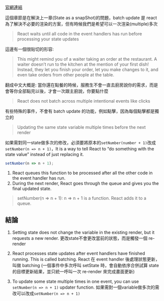 [官網連結](https://beta.reactjs.org/learn/queueing-a-series-of-state-updates)

這個章節是在解決上一章(State as a snapShot)的問題，batch update 是 react 為了解決不必要的渲染的方案，但有時候我們是希望可以一次渲染(multiple)多次

> React waits until all code in the event handlers has run before processing your state updates

這邊有一個很貼切的形容:

> This might remind you of a waiter taking an order at the restaurant. A waiter doesn’t run to the kitchen at the mention of your first dish! Instead, they let you finish your order, let you make changes to it, and even take orders from other people at the table.

翻成中文大概是: 當你還在點餐的時候，服務生不會一直去廚房說你的需求，而是會等你全部點完以後，才會一次跟主廚說，你要點什麼

> React does not batch across multiple intentional events like clicks

有些特殊的事件，不會有 batch update 的功能，例如點擊，因為每個點擊都是獨立的

> Updating the same state variable multiple times before the next render

如果需對同一state做多次的修改，必須要將原本的`setNumber(number + 1)`改成`setNumber(n => n + 1)`，It is a way to tell React to “do something with the state value” instead of just replacing it.

```js
setNumber(n => n + 1);
```

1. React queues this function to be processed after all the other code in the event handler has run.
2. During the next render, React goes through the queue and gives you the final updated state.

> setNumber(n => n + 1): n => n + 1 is a function. React adds it to a queue.


## 結論
1. Setting state does not change the variable in the existing render, but it requests a new render.
更改state不會更改當前的狀態，而是觸發一個 re-render

2. React processes state updates after event handlers have finished running. This is called batching.
React 在 event handler 後處理狀態更新，叫做 batching
(一個事件中多次呼叫 setState 時，會自動依序合併試算 state 的目標更新結果，並只統一呼叫一次 re-render 來完成畫面更新)

3. To update some state multiple times in one event, you can use `setNumber(n => n + 1)` updater function.
如果需對一個variable做多次的需改可以改成`setNumber(n => n + 1)`
